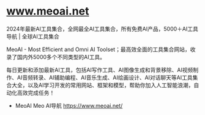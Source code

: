 # www.meoai.net
2024年最新AI工具集合，全网最全AI工具集合，所有免费AI产品，5000＋AI工具导航 | 全球AI工具集合

MeoAI - Most Efficient and Omni AI Toolset；最高效全面的工具集合网站，收录了国内外5000多个不同类型的AI工具。

每日更新和添加最新AI工具，包括AI写作工具、AI图像生成和背景移除、AI视频制作、AI音频转录、AI辅助编程、AI音乐生成、AI绘画设计、AI对话聊天等AI工具集合大全，以及AI学习开发的常用网站、框架和模型，帮助你加入人工智能浪潮，自动化高效完成任务！

- MeoAI Meo AI导航 https://www.meoai.net/

